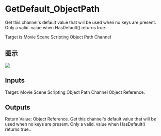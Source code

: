 # GetDefault_ObjectPath

Get this channel's default value that will be used when no keys are present. Only a valid. value when HasDefault() returns true.

Target is Movie Scene Scripting Object Path Channel

## 图示

![]($-20221218-20490531.png)

## Inputs

Target: Movie Scene Scripting Object Path Channel Object Reference.  

## Outputs

Return Value: Object Reference. Get this channel's default value that will be used when no keys are present. Only a valid. value when HasDefault() returns true..


